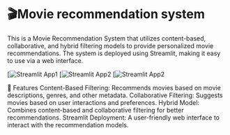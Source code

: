 # 🎬Movie recommendation system
This is a Movie Recommendation System that utilizes content-based, collaborative, and hybrid filtering models to provide personalized movie recommendations. The system is deployed using Streamlit, making it easy to use via a web interface.

[![Streamlit App1](https://sj-machinelearning-s7gx45peq8vfwshyk2ur4u.streamlit.app/)
[![Streamlit App2](https://sj-machinelearning-h3udqq4rn62ezfyiutzvnr.streamlit.app/)
[![Streamlit App2](https://sj-machinelearning-ybztvzaiajmmbe9bvvdqzx.streamlit.app/)

📌 Features
Content-Based Filtering: Recommends movies based on movie descriptions, genres, and other metadata.
Collaborative Filtering: Suggests movies based on user interactions and preferences.
Hybrid Model: Combines content-based and collaborative filtering for better recommendations.
Streamlit Deployment: A user-friendly web interface to interact with the recommendation models.


